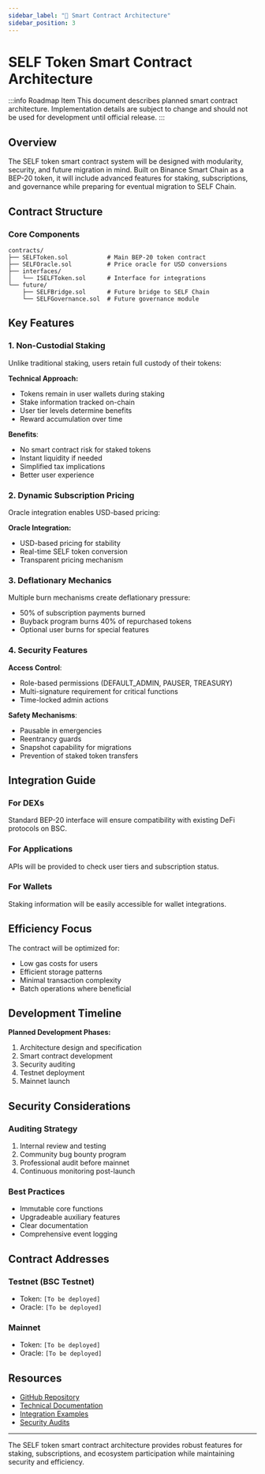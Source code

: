 ```yaml
---
sidebar_label: "🔗 Smart Contract Architecture"
sidebar_position: 3
---
```


# SELF Token Smart Contract Architecture

:::info Roadmap Item
This document describes planned smart contract architecture. Implementation details are subject to change and should not be used for development until official release.
:::

## Overview

The SELF token smart contract system will be designed with modularity, security, and future migration in mind. Built on Binance Smart Chain as a BEP-20 token, it will include advanced features for staking, subscriptions, and governance while preparing for eventual migration to SELF Chain.

## Contract Structure

### Core Components

```
contracts/
├── SELFToken.sol           # Main BEP-20 token contract
├── SELFOracle.sol          # Price oracle for USD conversions
├── interfaces/
│   └── ISELFToken.sol      # Interface for integrations
└── future/
    ├── SELFBridge.sol      # Future bridge to SELF Chain
    └── SELFGovernance.sol  # Future governance module
```

## Key Features

### 1. Non-Custodial Staking
Unlike traditional staking, users retain full custody of their tokens:

**Technical Approach:**
- Tokens remain in user wallets during staking
- Stake information tracked on-chain
- User tier levels determine benefits
- Reward accumulation over time

**Benefits**:
- No smart contract risk for staked tokens
- Instant liquidity if needed
- Simplified tax implications
- Better user experience

### 2. Dynamic Subscription Pricing

Oracle integration enables USD-based pricing:

**Oracle Integration:**
- USD-based pricing for stability
- Real-time SELF token conversion
- Transparent pricing mechanism

### 3. Deflationary Mechanics

Multiple burn mechanisms create deflationary pressure:
- 50% of subscription payments burned
- Buyback program burns 40% of repurchased tokens
- Optional user burns for special features

### 4. Security Features

**Access Control**:
- Role-based permissions (DEFAULT_ADMIN, PAUSER, TREASURY)
- Multi-signature requirement for critical functions
- Time-locked admin actions

**Safety Mechanisms**:
- Pausable in emergencies
- Reentrancy guards
- Snapshot capability for migrations
- Prevention of staked token transfers

## Integration Guide

### For DEXs
Standard BEP-20 interface will ensure compatibility with existing DeFi protocols on BSC.

### For Applications
APIs will be provided to check user tiers and subscription status.

### For Wallets
Staking information will be easily accessible for wallet integrations.

## Efficiency Focus

The contract will be optimized for:
- Low gas costs for users
- Efficient storage patterns
- Minimal transaction complexity
- Batch operations where beneficial

## Development Timeline

**Planned Development Phases:**
1. Architecture design and specification
2. Smart contract development
3. Security auditing
4. Testnet deployment
5. Mainnet launch

## Security Considerations

### Auditing Strategy
1. Internal review and testing
2. Community bug bounty program
3. Professional audit before mainnet
4. Continuous monitoring post-launch

### Best Practices
- Immutable core functions
- Upgradeable auxiliary features
- Clear documentation
- Comprehensive event logging

## Contract Addresses

### Testnet (BSC Testnet)
- Token: `[To be deployed]`
- Oracle: `[To be deployed]`

### Mainnet
- Token: `[To be deployed]`
- Oracle: `[To be deployed]`

## Resources

- [GitHub Repository](https://github.com/SELF-Technology/self-chain-public/tree/main/contracts)
- [Technical Documentation](https://github.com/SELF-Technology/self-chain-public/tree/main/contracts)
- [Integration Examples](https://github.com/SELF-Technology/self-chain-public/tree/main/contracts)
- [Security Audits](https://github.com/SELF-Technology/self-chain-public/tree/main/contracts)

---

The SELF token smart contract architecture provides robust features for staking, subscriptions, and ecosystem participation while maintaining security and efficiency.
